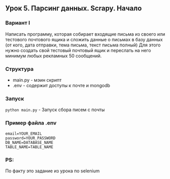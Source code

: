 ## Урок 5. Парсинг данных. Scrapy. Начало

### Вариант I
Написать программу, которая собирает входящие письма из своего или тестового почтового ящика и сложить данные о письмах в базу данных (от кого, дата отправки, тема письма, текст письма полный)
Для этого нужно создать свой тестовый почтовый ящик и переслать на него минимум любых рекламных 50 сообщений.

### Структура
- main.py - мэин скрипт
- .env - содержит доступы к почте и mongodb

### Запуск
`python main.py` - Запуск сбора писем с почты

### Пример файла .env
```dotenv
email=YOUR_EMAIL
password=YOUR_PASSWORD
DB_NAME=DATABASE_NAME
TABLE_NAME=TABLE_NAME
```

### PS:
По факту это задание из урока по selenium